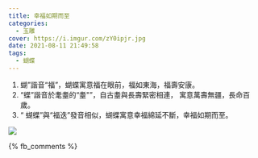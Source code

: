 ```yaml
---
title: 幸福如期而至
categories:
  - 玉雕
cover: https://i.imgur.com/zY0ipjr.jpg
date: 2021-08-11 21:49:58
tags:
  - 蝴蝶
---
```


1. 蝴”諧音“福”，蝴蝶寓意福在眼前，福如東海，福壽安康。 
2. “蝶”諧音於耄耋的“耋"”，自古耋與長壽緊密相連， 寓意萬壽無疆，長命百歲。 
3. “ 蝴蝶”與“福迭”發音相似，蝴蝶寓意幸福綿延不斷，幸福如期而至。

![](https://i.imgur.com/zY0ipjr.jpg)

{% fb_comments %}
